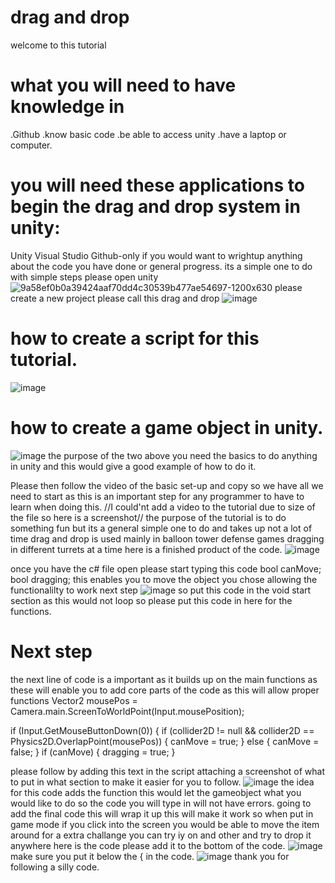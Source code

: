 # drag and drop 
welcome to this tutorial
# what you will need to have knowledge in
.Github
.know basic code
.be able to access unity 
.have a laptop or computer.
# you will need these applications to begin the drag and drop system in unity:
Unity
Visual Studio 
Github-only if you would want to wrightup anything about the code you have done or general progress.
its a simple one to do with simple steps please open unity
![9a58ef0b0a39424aaf70dd4c30539b477ae54697-1200x630](https://github.com/user-attachments/assets/f06d5a02-bab6-49e4-8313-e0b10064ea6e)
please create a new project please call this drag and drop 
![image](https://github.com/user-attachments/assets/4374aa45-5891-4280-8f9d-66fd1eae3ee1)
# how to create a script for this tutorial.
![image](https://github.com/user-attachments/assets/3e42edf3-db9b-4a49-8790-b0969ee37a90)
# how to create a game object in unity.
![image](https://github.com/user-attachments/assets/72ad6942-aa25-4342-8343-2ddd8cbd1bde)
the purpose of the two above you need the basics to do anything in unity and this would give a good example of how to do it.


Please then follow the video of the basic set-up and copy so we have all we need to start as this is an important step for any programmer to have to learn when doing this.
//I could'nt add a video to the tutorial due to size of the file so here is a screenshot//
the purpose of the tutorial is to do something fun but its a general simple one to do and takes up not a lot of time 
drag and drop is used mainly in balloon tower defense games dragging in different turrets at a time 
here is a finished product of the code.
![image](https://github.com/user-attachments/assets/4ad62059-3331-4af9-b7e0-002dbfab8af9)



once you have the c# file open please start typing this code 
 bool canMove;
 bool dragging;
 this enables you to move the object you chose allowing the functionalilty to work 
 next step
 ![image](https://github.com/user-attachments/assets/23966cf6-20a1-40a2-99cc-3d32a85ac6c6)
 so put this code in the void start section as this would not loop so please put this code in here for the functions.
 # Next step
 the next line of code is a important as it builds up on the main functions as these will enable you to add core parts of the code as this will allow proper functions 
   Vector2 mousePos = Camera.main.ScreenToWorldPoint(Input.mousePosition);

   if (Input.GetMouseButtonDown(0))
   {
       if (collider2D != null && collider2D == Physics2D.OverlapPoint(mousePos))
       {
           canMove = true;
       }
       else
       {
           canMove = false;
       }
       if (canMove)
       {
           dragging = true;
       }
 
please follow by adding this text in the script attaching a screenshot of what to put in what section to make it easier for you to follow.
![image](https://github.com/user-attachments/assets/80ac5fed-6c22-449d-bf16-d853ba403ec0)
the idea for this code adds the function this would let the gameobject what you would like to do so the code you will type in will not have errors.
going to add the final code this will wrap it up this will make it work so when put in game mode if you click into the screen you would be able to move the item around for a extra challange you can try iy on and other and try to drop it anywhere 
here is the code please add it to the bottom of the code.
![image](https://github.com/user-attachments/assets/408cd4d6-71ac-427d-8f1a-de1da82266ee)
make sure you put it below the {
in the code.
![image](https://github.com/user-attachments/assets/2828f1cc-fd2d-44e2-b299-518511116075)
thank you for following a silly code.










